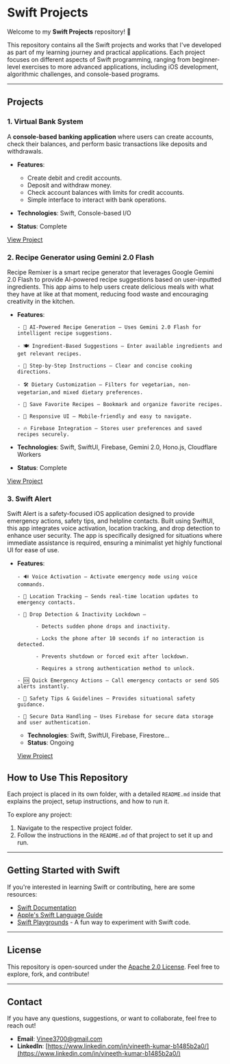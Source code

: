 # Swift Projects

Welcome to my **Swift Projects** repository! 🎉

This repository contains all the Swift projects and works that I've developed as part of my learning journey and practical applications. Each project focuses on different aspects of Swift programming, ranging from beginner-level exercises to more advanced applications, including iOS development, algorithmic challenges, and console-based programs.

---

## Projects

### 1. Virtual Bank System
A **console-based banking application** where users can create accounts, check their balances, and perform basic transactions like deposits and withdrawals.

- **Features**:
    - Create debit and credit accounts.
    - Deposit and withdraw money.
    - Check account balances with limits for credit accounts.
    - Simple interface to interact with bank operations.

- **Technologies**: Swift, Console-based I/O
- **Status**: Complete

[View Project](https://github.com/FocusedPoetry10/Swift_Projects/tree/main/The%20Bank%20Account%20Simulator.playground)

### 2. Recipe Generator using Gemini 2.0 Flash
Recipe Remixer is a smart recipe generator that leverages Google Gemini 2.0 Flash to provide AI-powered recipe suggestions based on user-inputted ingredients. This app aims to help users create delicious meals with what they have at like at that moment, reducing food waste and encouraging creativity in the kitchen.

- **Features**:

      - 🧠 AI-Powered Recipe Generation – Uses Gemini 2.0 Flash for intelligent recipe suggestions.

      - 🍽️ Ingredient-Based Suggestions – Enter available ingredients and get relevant recipes.

      - 📖 Step-by-Step Instructions – Clear and concise cooking directions.

      - 🛠️ Dietary Customization – Filters for vegetarian, non-vegetarian,and mixed dietary preferences.

      - 💾 Save Favorite Recipes – Bookmark and organize favorite recipes.

      - 📱 Responsive UI – Mobile-friendly and easy to navigate.

      - 🔥 Firebase Integration – Stores user preferences and saved recipes securely.

- **Technologies**: Swift, SwiftUI, Firebase, Gemini 2.0, Hono.js, Cloudflare Workers
- **Status**: Complete

[View Project](https://github.com/VineethKumar-2003/Swift_Projects/tree/main/Recipe%20Generator%20using%20Gemini%202.0%20Flash)

### 3. Swift Alert
Swift Alert is a safety-focused iOS application designed to provide emergency actions, safety tips, and helpline contacts. Built using SwiftUI, this app integrates voice activation, location tracking, and drop detection to enhance user security. The app is specifically designed for situations where immediate assistance is required, ensuring a minimalist yet highly functional UI for ease of use.

- **Features**:

      - 🔊 Voice Activation – Activate emergency mode using voice commands.

      - 📍 Location Tracking – Sends real-time location updates to emergency contacts.

      - 🚨 Drop Detection & Inactivity Lockdown –

            - Detects sudden phone drops and inactivity.

            - Locks the phone after 10 seconds if no interaction is detected.

            - Prevents shutdown or forced exit after lockdown.

            - Requires a strong authentication method to unlock.

      - 🆘 Quick Emergency Actions – Call emergency contacts or send SOS alerts instantly.

      - 📖 Safety Tips & Guidelines – Provides situational safety guidance.

      - 🔐 Secure Data Handling – Uses Firebase for secure data storage and user authentication.

  - **Technologies**: Swift, SwiftUI, Firebase, Firestore...
  - **Status**: Ongoing
 
  [View Project](https://github.com/VineethKumar-2003/Swift_Projects/tree/main/Swift%20Alert)

## How to Use This Repository

Each project is placed in its own folder, with a detailed `README.md` inside that explains the project, setup instructions, and how to run it.

To explore any project:
1. Navigate to the respective project folder.
2. Follow the instructions in the `README.md` of that project to set it up and run.

---

## Getting Started with Swift

If you're interested in learning Swift or contributing, here are some resources:
- [Swift Documentation](https://swift.org/documentation/)
- [Apple's Swift Language Guide](https://developer.apple.com/swift/)
- [Swift Playgrounds](https://www.apple.com/swift/playgrounds/) - A fun way to experiment with Swift code.

---

## License

This repository is open-sourced under the [Apache 2.0 License](LICENSE). Feel free to explore, fork, and contribute!

---

## Contact

If you have any questions, suggestions, or want to collaborate, feel free to reach out!

- **Email**: [Vinee3700@gmail.com](mailto:Vinee3700@gmail.com)
- **LinkedIn**: [https://www.linkedin.com/in/vineeth-kumar-b1485b2a0/](https://www.linkedin.com/in/vineeth-kumar-b1485b2a0/)
